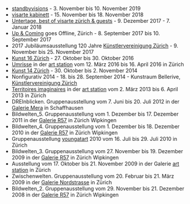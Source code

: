 * [standbyvisions](http://standbyvisions.ch) - 3. November bis 10. November 2019
* [visarte kabinett](https://visarte-zuerich.ch/exhibitions/frisch-nr-viii) - 15. November bis 18. November 2018
* [Untertage, best of visarte zürich & guests](https://www.facebook.com/events/untertage-im-waldhuus-i-best-of-visarte-zürich-guests/298445407339068/) - 9. Dezember 2017 - 7. Januar 2018
* [Up & Coming](http://upandcoming.ch) goes Offline, Zürich - 8. September 2017 bis 10. September 2017
* 2017 Jubiläumsausstellung 120 Jahre [Künstlervereinigung Zürich](http://kuenstlervereinigung.ch) - 9. November bis 25. November 2017
* [Kunst 16 Zürich](http://kunstzuerich.ch) - 27. Oktober bis 30. Oktober 2016
* [Umrisse](/index.html) in der [art station](http://http://www.artstation-zuerich.ch) vom 12. März 2016 bis 16. April 2016 in Zürich
* [Kunst 14 Zürich](http://kunstzuerich.ch) - 30. Oktober bis 2. November 2014
* Nonfigurativ 2014  - 18. bis 28. September 2014 - Kunstraum Bellerive, [Künstlervereinigung Zürich](http://www.kuenstlervereinigung.ch)
* [Territoires imaginaires](/territoires.html) in der [art station](http://http://www.artstation-zuerich.ch) vom 2. März 2013 bis 6. April 2013 in Zürich
* DREInblicken. Gruppenausstellung vom 7. Juni bis 20. Juli 2012 in der [Galerie Mera](http://www.galerie-mera.ch) in Schaffhausen
* Bildwelten_5. Gruppenausstellung vom 1. Dezember bis 17. Dezember 2011 in der [Galerie R57](http://www.r57.ch) in Zürich Wipkingen
* Bildwelten_4. Gruppenausstellung vom 1. Dezember bis 18. Dezember 2010 in der [Galerie R57](http://www.r57.ch) in Zürich Wipkingen
* Gruppenausstellung [youngatart](http://www.youngatart.ch) 2010 vom 16. Juli bis 29. Juli 2010 in Zürich
* Bildwelten_3. Gruppenausstellung vom 27. November bis 19. Dezember 2009 in der [Galerie R57](http://www.r57.ch) in Zürich Wipkingen
* Ausstellung vom 17. Oktober bis 21. November 2009 in der Galerie [art station](http://http://www.artstation-zuerich.ch) in Zürich
* Zwischenwelten. Gruppenausstellung vom 20. Februar bis 21. März 2009 in der [Galerie Nordstrasse](http://www.galerie-nordstrasse.ch) in Zürich
* Bildwelten_2. Gruppenausstellung vom 29. November bis 21. Dezember 2008 in der [Galerie R57](http://www.r57.ch) in Zürich Wipkingen
